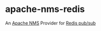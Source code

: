 # apache-nms-redis
An [Apache NMS](http://activemq.apache.org/nms/apachenms.html)  Provider for [Redis pub/sub](http://redis.io/topics/pubsub)
